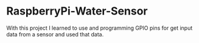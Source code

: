# RaspberryPi-Water-Sensor
With this project I learned to use and programming GPIO pins for get input data from a sensor and used that data.
